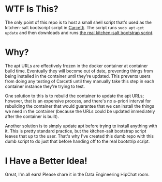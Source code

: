 # WTF Is This?

The only point of this repo is to host a small shell script that's used as the
kitchen-salt bootscript script in [Carcetti][carcetti]. The script runs `sudo
apt-get update` and then downloads and runs [the real kitchen-salt bootstrap
script][kitchen-salt-bootstrap].

[carcetti]: https://stash.d.cylance.com/projects/DI/repos/carcetti/browse?at=develop
[kitchen-salt-bootstrap]: https://raw.githubusercontent.com/saltstack/kitchen-salt/master/assets/install.sh

# Why?

The apt URLs are effectively frozen in the docker container at container build
time. Eventually they will become out of date, preventing things from being
installed in the container until they're updated. This prevents users from doing
any testing of Carcetti until they manually take this step in each container
instance they're trying to test.

One solution to this is to rebuild the container to update the apt URLs;
however, that is an expensive process, and there's no a-priori interval for
rebuilding the container that would guarantee that we can install the things we
need in the container (because the URLs could be updated immediately after the
container is built).

Another solution is to simply update apt before trying to install anything with
it. This is pretty standard practice, but the kitchen-salt bootstrap script
leaves that up to the user. That's why I've created this dumb repo with this
dumb script to do just that before handing off to the real bootstrip script.

# I Have a Better Idea!

Great, I'm all ears! Please share it in the Data Engineering HipChat room.
